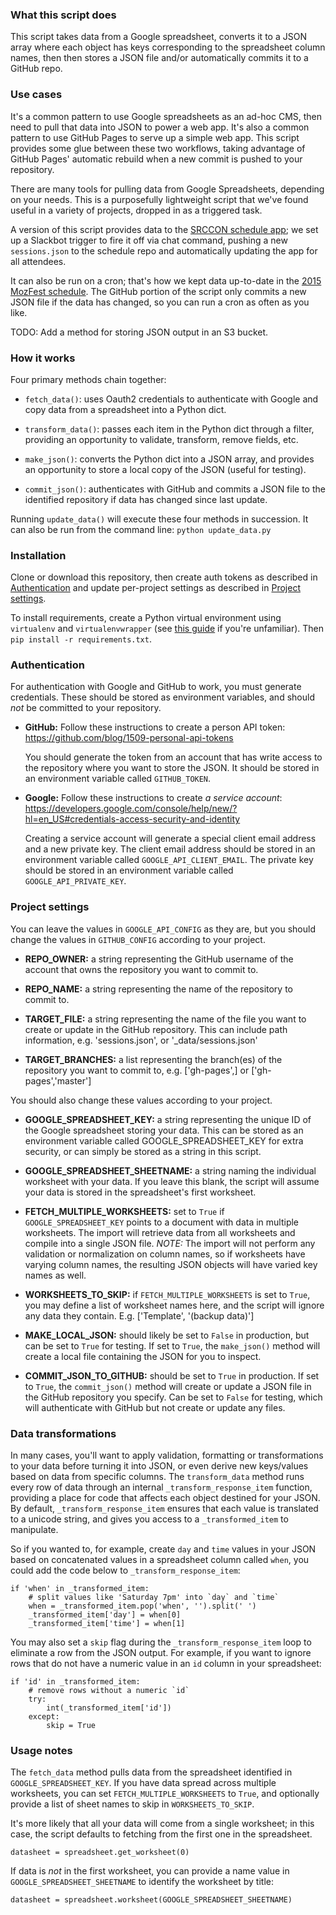 ### What this script does
This script takes data from a Google spreadsheet, converts it to a JSON array
where each object has keys corresponding to the spreadsheet column names, then
then stores a JSON file and/or automatically commits it to a GitHub repo.

### Use cases
It's a common pattern to use Google spreadsheets as an ad-hoc CMS, then need
to pull that data into JSON to power a web app. It's also a common pattern
to use GitHub Pages to serve up a simple web app. This script provides some
glue between these two workflows, taking advantage of GitHub Pages' automatic
rebuild when a new commit is pushed to your repository.

There are many tools for pulling data from Google Spreadsheets, depending
on your needs. This is a purposefully lightweight script that we've found
useful in a variety of projects, dropped in as a triggered task.

A version of this script provides data to the [SRCCON schedule app](https://github.com/OpenNews/srccon-schedule);
we set up a Slackbot trigger to fire it off via chat command, pushing a new
`sessions.json` to the schedule repo and automatically updating the app
for all attendees.

It can also be run on a cron; that's how we kept data up-to-date in the
[2015 MozFest schedule](https://github.com/mozilla/mozfest-schedule-app).
The GitHub portion of the script only commits a new JSON file if the data
has changed, so you can run a cron as often as you like.

TODO: Add a method for storing JSON output in an S3 bucket.

### How it works
Four primary methods chain together:

* `fetch_data()`: uses Oauth2 credentials to authenticate with Google
    and copy data from a spreadsheet into a Python dict.
  
* `transform_data()`: passes each item in the Python dict through a filter,
    providing an opportunity to validate, transform, remove fields, etc.
  
* `make_json()`: converts the Python dict into a JSON array, and provides
    an opportunity to store a local copy of the JSON (useful for testing).
  
* `commit_json()`: authenticates with GitHub and commits a JSON file
    to the identified repository if data has changed since last update.

Running `update_data()` will execute these four methods in succession.
It can also be run from the command line: `python update_data.py`

### Installation
Clone or download this repository, then create auth tokens as described
in [Authentication](#authentication) and update per-project settings
as described in [Project settings](#project-settings).

To install requirements, create a Python virtual environment
using `virtualenv` and `virtualenvwrapper` (see [this guide](http://www.silverwareconsulting.com/index.cfm/2012/7/24/Getting-Started-with-virtualenv-and-virtualenvwrapper-in-Python)
if you're unfamiliar). Then `pip install -r requirements.txt`.

### Authentication
For authentication with Google and GitHub to work, you must generate
credentials. These should be stored as environment variables, and should
*not* be committed to your repository.

* **GitHub:** Follow these instructions to create a person API token:
    https://github.com/blog/1509-personal-api-tokens
    
    You should generate the token from an account that has write access
    to the repository where you want to store the JSON. It should be stored
    in an environment variable called `GITHUB_TOKEN`.
    
* **Google:** Follow these instructions to create *a service account*:
    https://developers.google.com/console/help/new/?hl=en_US#credentials-access-security-and-identity
    
    Creating a service account will generate a special client email address
    and a new private key. The client email address should be stored in
    an environment variable called `GOOGLE_API_CLIENT_EMAIL`. The private key
    should be stored in an environment variable called `GOOGLE_API_PRIVATE_KEY`.

### Project settings
You can leave the values in `GOOGLE_API_CONFIG` as they are, but you should
change the values in `GITHUB_CONFIG` according to your project.

* **REPO_OWNER:** a string representing the GitHub username of the account
    that owns the repository you want to commit to.
    
* **REPO_NAME:** a string representing the name of the repository to commit to.

* **TARGET_FILE:** a string representing the name of the file you want to create
     or update in the GitHub repository. This can include path information,
     e.g. 'sessions.json', or '_data/sessions.json'

* **TARGET_BRANCHES:** a list representing the branch(es) of the repository you
    want to commit to, e.g. ['gh-pages',] or ['gh-pages','master']

You should also change these values according to your project.

* **GOOGLE_SPREADSHEET_KEY:** a string representing the unique ID of the Google
    spreadsheet storing your data. This can be stored as an environment
    variable called GOOGLE_SPREADSHEET_KEY for extra security, or can simply
    be stored as a string in this script.

* **GOOGLE_SPREADSHEET_SHEETNAME:** a string naming the individual worksheet
    with your data. If you leave this blank, the script will assume your data
    is stored in the spreadsheet's first worksheet.

* **FETCH_MULTIPLE_WORKSHEETS:** set to `True` if `GOOGLE_SPREADSHEET_KEY` points
    to a document with data in multiple worksheets. The import will retrieve data
    from all worksheets and compile into a single JSON file. _NOTE:_ The import
    will not perform any validation or normalization on column names, so if
    worksheets have varying column names, the resulting JSON objects will have
    varied key names as well.

* **WORKSHEETS_TO_SKIP:** if `FETCH_MULTIPLE_WORKSHEETS` is set to `True`, you
    may define a list of worksheet names here, and the script will ignore any
    data they contain. E.g. ['Template', '(backup data)']

* **MAKE_LOCAL_JSON:** should likely be set to `False` in production, but can
    be set to `True` for  testing. If set to `True`, the `make_json()` method
    will create a local file containing the JSON for you to inspect.

* **COMMIT_JSON_TO_GITHUB:** should be set to `True` in production. If set
    to `True`, the `commit_json()` method will create or update a JSON file
    in the GitHub repository you specify. Can be set to `False` for testing,
    which will authenticate with GitHub but not create or update any files.

### Data transformations
In many cases, you'll want to apply validation, formatting or transformations
to your data before turning it into JSON, or even derive new keys/values based
on data from specific columns. The `transform_data` method runs every row
of data through an internal `_transform_response_item` function, providing
a place for code that affects each object destined for your JSON. By default,
`_transform_response_item` ensures that each value is translated to a unicode
string, and gives you access to a `_transformed_item` to manipulate.

So if you wanted to, for example, create `day` and `time` values in your JSON
based on concatenated values in a spreadsheet column called `when`, you could
add the code below to `_transform_response_item`:

```
if 'when' in _transformed_item:
    # split values like 'Saturday 7pm' into `day` and `time`
    when = _transformed_item.pop('when', '').split(' ')
    _transformed_item['day'] = when[0]
    _transformed_item['time'] = when[1]
```

You may also set a `skip` flag during the `_transform_response_item` loop
to eliminate a row from the JSON output. For example, if you want to ignore
rows that do not have a numeric value in an `id` column in your spreadsheet:

```
if 'id' in _transformed_item:
    # remove rows without a numeric `id`
    try:
        int(_transformed_item['id'])
    except:
        skip = True
```

### Usage notes
The `fetch_data` method pulls data from the spreadsheet identified in
`GOOGLE_SPREADSHEET_KEY`. If you have data spread across multiple worksheets,
you can set `FETCH_MULTIPLE_WORKSHEETS` to `True`, and optionally provide
a list of sheet names to skip in `WORKSHEETS_TO_SKIP`.

It's more likely that all your data will come from a single worksheet; in this
case, the script defaults to fetching from the first one in the spreadsheet.

    datasheet = spreadsheet.get_worksheet(0)
    
If data is *not* in the first worksheet, you can provide a name value in
`GOOGLE_SPREADSHEET_SHEETNAME` to identify the worksheet by title:

    datasheet = spreadsheet.worksheet(GOOGLE_SPREADSHEET_SHEETNAME)
